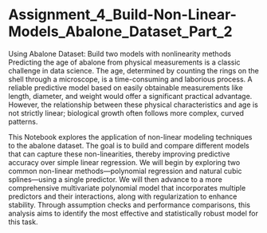 # Assignment_4_Build-Non-Linear-Models_Abalone_Dataset_Part_2
Using Abalone Dataset: Build two models with nonlinearity methods
Predicting the age of abalone from physical measurements is a classic challenge in data science. The age, determined by counting the rings on the shell through a microscope, is a time-consuming and laborious process. A reliable predictive model based on easily obtainable measurements like length, diameter, and weight would offer a significant practical advantage. However, the relationship between these physical characteristics and age is not strictly linear; biological growth often follows more complex, curved patterns.

This Notebook explores the application of non-linear modeling techniques to the abalone dataset. The goal is to build and compare different models that can capture these non-linearities, thereby improving predictive accuracy over simple linear regression. We will begin by exploring two common non-linear methods—polynomial regression and natural cubic splines—using a single predictor. We will then advance to a more comprehensive multivariate polynomial model that incorporates multiple predictors and their interactions, along with regularization to enhance stability. Through assumption checks and performance comparisons, this analysis aims to identify the most effective and statistically robust model for this task.

